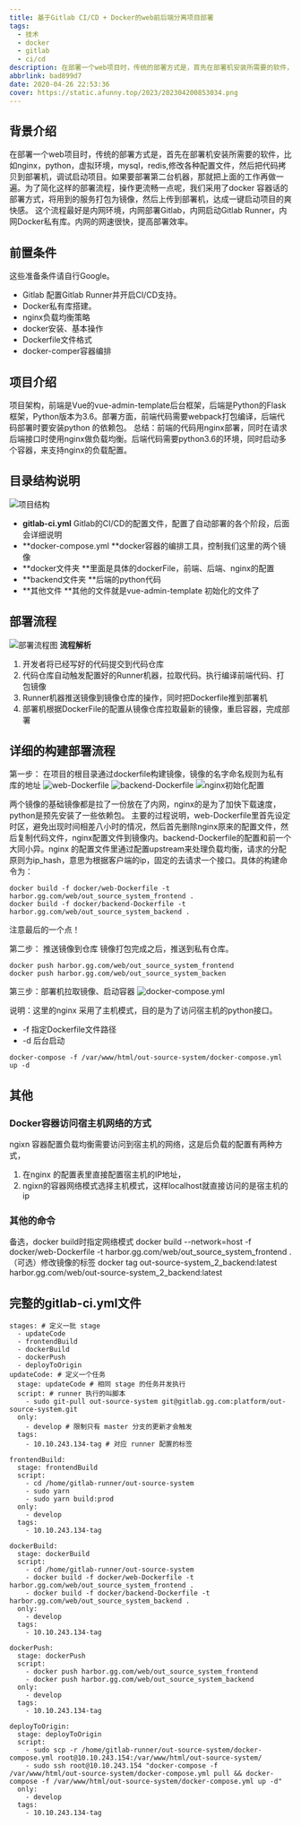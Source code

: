 ```yaml
---
title: 基于Gitlab CI/CD + Docker的web前后端分离项目部署
tags:
  - 技术
  - docker
  - gitlab
  - ci/cd
description: 在部署一个web项目时，传统的部署方式是，首先在部署机安装所需要的软件，比如nginx，python，虚拟环境，mysql，redis,修改各种配置文件，然后把代码拷贝到部署机，调试启动项目。
abbrlink: bad899d7
date: 2020-04-26 22:53:36
cover: https://static.afunny.top/2023/202304200853034.png
---
```


## 背景介绍
在部署一个web项目时，传统的部署方式是，首先在部署机安装所需要的软件，比如nginx，python，虚拟环境，mysql，redis,修改各种配置文件，然后把代码拷贝到部署机，调试启动项目。如果要部署第二台机器，那就把上面的工作再做一遍。为了简化这样的部署流程，操作更流畅一点呢，我们采用了docker 容器话的部署方式，将用到的服务打包为镜像，然后上传到部署机，达成一键启动项目的爽快感。
这个流程最好是内网环境，内网部署Gitlab，内网启动Gitlab Runner，内网Docker私有库。内网的网速很快，提高部署效率。

## 前置条件
这些准备条件请自行Google。

- Gitlab 配置Gitlab Runner并开启CI/CD支持。
- Docker私有库搭建。
- nginx负载均衡策略
- docker安装、基本操作
- Dockerfile文件格式
- docker-comper容器编排


## 项目介绍
项目架构，前端是Vue的vue-admin-template后台框架，后端是Python的Flask框架，Python版本为3.6。部署方面，前端代码需要webpack打包编译，后端代码部署时要安装python 的依赖包。
总结：前端的代码用nginx部署，同时在请求后端接口时使用nginx做负载均衡。后端代码需要python3.6的环境，同时启动多个容器，来支持nginx的负载配置。


## 目录结构说明
![项目结构](https://static.afunny.top/2023/202304200853984.png)
- **gitlab-ci.yml** Gitlab的CI/CD的配置文件，配置了自动部署的各个阶段，后面会详细说明
- **docker-compose.yml **docker容器的编排工具，控制我们这里的两个镜像
- **docker文件夹 **里面是具体的dockerFile，前端、后端、nginx的配置
- **backend文件夹 **后端的python代码
- **其他文件 **其他的文件就是vue-admin-template 初始化的文件了



## 部署流程
![部署流程图](https://static.afunny.top/2023/202304200853034.png)
**流程解析**

1. 开发者将已经写好的代码提交到代码仓库
1. 代码仓库自动触发配置好的Runner机器，拉取代码。执行编译前端代码、打包镜像
1. Runner机器推送镜像到镜像仓库的操作，同时把Dockerfile推到部署机
1. 部署机根据DockerFile的配置从镜像仓库拉取最新的镜像，重启容器，完成部署


## 详细的构建部署流程

第一步： 在项目的根目录通过dockerfile构建镜像，镜像的名字命名规则为私有库的地址
![web-Dockerfile](https://static.afunny.top/2023/202304200853871.png)
![backend-Dockerfile](https://static.afunny.top/2023/202304200853891.png)
![nginx初始化配置](https://static.afunny.top/2023/202304200854081.png)

两个镜像的基础镜像都是拉了一份放在了内网，nginx的是为了加快下载速度，python是预先安装了一些依赖包。
主要的过程说明，web-Dockerfile里首先设定时区，避免出现时间相差八小时的情况，然后首先删除nginx原来的配置文件，然后复制代码文件，nginx配置文件到镜像内。backend-Dockerfile的配置和前一个大同小异。nginx 的配置文件里通过配置upstream来处理负载均衡，请求的分配原则为ip_hash，意思为根据客户端的ip，固定的去请求一个接口。具体的构建命令为：
```
docker build -f docker/web-Dockerfile -t harbor.gg.com/web/out_source_system_frontend .
docker build -f docker/backend-Dockerfile -t harbor.gg.com/web/out_source_system_backend .
```
注意最后的一个点！


第二步： 推送镜像到仓库
镜像打包完成之后，推送到私有仓库。
```
docker push harbor.gg.com/web/out_source_system_frontend
docker push harbor.gg.com/web/out_source_system_backen
```

第三步：部署机拉取镜像、启动容器
![docker-compose.yml](https://static.afunny.top/2023/202304200854246.png)

说明：这里的nginx 采用了主机模式，目的是为了访问宿主机的python接口。

- -f 指定Dockerfile文件路径
- -d 后台启动
```
docker-compose -f /var/www/html/out-source-system/docker-compose.yml up -d
```

## 其他
### Docker容器访问宿主机网络的方式
ngixn 容器配置负载均衡需要访问到宿主机的网络，这是后负载的配置有两种方式，

1. 在nginx 的配置表里直接配置宿主机的IP地址，
1. ngixn的容器网络模式选择主机模式，这样localhost就直接访问的是宿主机的ip



### 其他的命令
备选，docker build时指定网络模式
docker build --network=host -f docker/web-Dockerfile -t harbor.gg.com/web/out_source_system_frontend .
（可选）修改镜像的标签
docker tag out-source-system_2_backend:latest harbor.gg.com/web/out-source-system_2_backend:latest

## 完整的gitlab-ci.yml文件
```
stages: # 定义一批 stage
  - updateCode
  - frontendBuild
  - dockerBuild
  - dockerPush
  - deployToOrigin
updateCode: # 定义一个任务
  stage: updateCode # 相同 stage 的任务并发执行
  script: # runner 执行的叫脚本
    - sudo git-pull out-source-system git@gitlab.gg.com:platform/out-source-system.git
  only:
    - develop # 限制只有 master 分支的更新才会触发
  tags:
    - 10.10.243.134-tag # 对应 runner 配置的标签

frontendBuild:
  stage: frontendBuild
  script:
    - cd /home/gitlab-runner/out-source-system
    - sudo yarn
    - sudo yarn build:prod
  only:
    - develop
  tags: 
    - 10.10.243.134-tag

dockerBuild:
  stage: dockerBuild
  script:
    - cd /home/gitlab-runner/out-source-system
    - docker build -f docker/web-Dockerfile -t harbor.gg.com/web/out_source_system_frontend .
    - docker build -f docker/backend-Dockerfile -t harbor.gg.com/web/out_source_system_backend .
  only:
    - develop
  tags: 
    - 10.10.243.134-tag

dockerPush:
  stage: dockerPush
  script:
    - docker push harbor.gg.com/web/out_source_system_frontend
    - docker push harbor.gg.com/web/out_source_system_backend
  only:
    - develop
  tags: 
    - 10.10.243.134-tag

deployToOrigin:
  stage: deployToOrigin
  script:
    - sudo scp -r /home/gitlab-runner/out-source-system/docker-compose.yml root@10.10.243.154:/var/www/html/out-source-system/
    - sudo ssh root@10.10.243.154 "docker-compose -f /var/www/html/out-source-system/docker-compose.yml pull && docker-compose -f /var/www/html/out-source-system/docker-compose.yml up -d"
  only:
    - develop
  tags: 
    - 10.10.243.134-tag

```